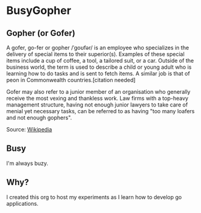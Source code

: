 # BusyGopher

## Gopher (or Gofer)

A gofer, go-fer or gopher /ˈɡoʊfər/ is an employee who specializes in the delivery of special items to their superior(s). Examples of these special items include a cup of coffee, a tool, a tailored suit, or a car. Outside of the business world, the term is used to describe a child or young adult who is learning how to do tasks and is sent to fetch items. A similar job is that of peon in Commonwealth countries.[citation needed]

Gofer may also refer to a junior member of an organisation who generally receive the most vexing and thankless work. Law firms with a top-heavy management structure, having not enough junior lawyers to take care of menial yet necessary tasks, can be referred to as having "too many loafers and not enough gophers".

Source: [Wikipedia](https://en.wikipedia.org/wiki/Gofer)

## Busy

I'm always buzy.

## Why?

I created this org to host my experiments as I learn how to develop go applications.
